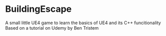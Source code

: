 # BuildingEscape
A small little UE4 game to learn the basics of UE4 and its C++ funcitionality
Based on a tutorial on Udemy by Ben Tristem
